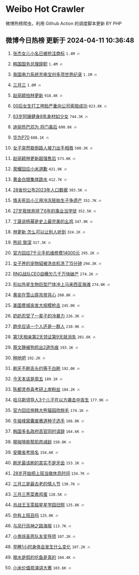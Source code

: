 # Weibo Hot Crawler 



微博热榜爬虫，利用 Github Action 的调度脚本更新 BY PHP 


## 微博今日热榜 更新于 2024-04-11 10:36:48 
1. [张杰女儿小名已被抢注商标](https://s.weibo.com/weibo?q=%23%E5%BC%A0%E6%9D%B0%E5%A5%B3%E5%84%BF%E5%B0%8F%E5%90%8D%E5%B7%B2%E8%A2%AB%E6%8A%A2%E6%B3%A8%E5%95%86%E6%A0%87%23&t=31&band_rank=1&Refer=top) `1.4M 🔥` 

1. [韩国国务总理辞职](https://s.weibo.com/weibo?q=%23%E9%9F%A9%E5%9B%BD%E5%9B%BD%E5%8A%A1%E6%80%BB%E7%90%86%E8%BE%9E%E8%81%8C%23&t=31&band_rank=2&Refer=top) `1.4M 🔥` 

1. [我国电力系统充电宝创多项世界纪录](https://s.weibo.com/weibo?q=%23%E6%88%91%E5%9B%BD%E7%94%B5%E5%8A%9B%E7%B3%BB%E7%BB%9F%E5%85%85%E7%94%B5%E5%AE%9D%E5%88%9B%E5%A4%9A%E9%A1%B9%E4%B8%96%E7%95%8C%E7%BA%AA%E5%BD%95%23&t=31&band_rank=3&Refer=top) `1.1M 🔥` 

1. [三月三](https://s.weibo.com/weibo?q=%E4%B8%89%E6%9C%88%E4%B8%89&t=31&band_rank=4&Refer=top) `1.0M 🔥` 

1. [赵丽颖拍林更新](https://s.weibo.com/weibo?q=%E8%B5%B5%E4%B8%BD%E9%A2%96%E6%8B%8D%E6%9E%97%E6%9B%B4%E6%96%B0&t=31&band_rank=5&Refer=top) `918.4K 🔥` 

1. [00后女生打工垮脸严重向公司索赔成功](https://s.weibo.com/weibo?q=%2300%E5%90%8E%E5%A5%B3%E7%94%9F%E6%89%93%E5%B7%A5%E5%9E%AE%E8%84%B8%E4%B8%A5%E9%87%8D%E5%90%91%E5%85%AC%E5%8F%B8%E7%B4%A2%E8%B5%94%E6%88%90%E5%8A%9F%23&t=31&band_rank=6&Refer=top) `823.8K 🔥` 

1. [63岁阿姨健身8年身材如少女](https://s.weibo.com/weibo?q=%2363%E5%B2%81%E9%98%BF%E5%A7%A8%E5%81%A5%E8%BA%AB8%E5%B9%B4%E8%BA%AB%E6%9D%90%E5%A6%82%E5%B0%91%E5%A5%B3%23&t=31&band_rank=7&Refer=top) `744.3K 🔥` 

1. [迪丽热巴邓为 将门毒后](https://s.weibo.com/weibo?q=%E8%BF%AA%E4%B8%BD%E7%83%AD%E5%B7%B4%E9%82%93%E4%B8%BA%20%E5%B0%86%E9%97%A8%E6%AF%92%E5%90%8E&t=31&band_rank=8&Refer=top) `690.6K 🔥` 

1. [华为P70](https://s.weibo.com/weibo?q=%E5%8D%8E%E4%B8%BAP70&t=31&band_rank=9&Refer=top) `608.1K 🔥` 

1. [女子突然栽倒路人接力出手相救](https://s.weibo.com/weibo?q=%23%E5%A5%B3%E5%AD%90%E7%AA%81%E7%84%B6%E6%A0%BD%E5%80%92%E8%B7%AF%E4%BA%BA%E6%8E%A5%E5%8A%9B%E5%87%BA%E6%89%8B%E7%9B%B8%E6%95%91%23&t=31&band_rank=10&Refer=top) `580.3K 🔥` 

1. [赵丽颖林更新超强售后](https://s.weibo.com/weibo?q=%E8%B5%B5%E4%B8%BD%E9%A2%96%E6%9E%97%E6%9B%B4%E6%96%B0%E8%B6%85%E5%BC%BA%E5%94%AE%E5%90%8E&t=31&band_rank=11&Refer=top) `573.0K 🔥` 

1. [荣耀回应小米道歉](https://s.weibo.com/weibo?q=%23%E8%8D%A3%E8%80%80%E5%9B%9E%E5%BA%94%E5%B0%8F%E7%B1%B3%E9%81%93%E6%AD%89%23&t=31&band_rank=12&Refer=top) `421.9K 🔥` 

1. [黄金白银集体跳水](https://s.weibo.com/weibo?q=%23%E9%BB%84%E9%87%91%E7%99%BD%E9%93%B6%E9%9B%86%E4%BD%93%E8%B7%B3%E6%B0%B4%23&t=31&band_rank=13&Refer=top) `412.7K 🔥` 

1. [28省份公布2023年人口数据](https://s.weibo.com/weibo?q=%2328%E7%9C%81%E4%BB%BD%E5%85%AC%E5%B8%832023%E5%B9%B4%E4%BA%BA%E5%8F%A3%E6%95%B0%E6%8D%AE%23&t=31&band_rank=14&Refer=top) `383.5K 🔥` 

1. [情夫死后小三用冷冻胚胎生子争遗产](https://s.weibo.com/weibo?q=%23%E6%83%85%E5%A4%AB%E6%AD%BB%E5%90%8E%E5%B0%8F%E4%B8%89%E7%94%A8%E5%86%B7%E5%86%BB%E8%83%9A%E8%83%8E%E7%94%9F%E5%AD%90%E4%BA%89%E9%81%97%E4%BA%A7%23&t=31&band_rank=15&Refer=top) `352.7K 🔥` 

1. [27岁我放弃拼了6年的事业当学徒](https://s.weibo.com/weibo?q=%2327%E5%B2%81%E6%88%91%E6%94%BE%E5%BC%83%E6%8B%BC%E4%BA%866%E5%B9%B4%E7%9A%84%E4%BA%8B%E4%B8%9A%E5%BD%93%E5%AD%A6%E5%BE%92%23&t=31&band_rank=16&Refer=top) `352.5K 🔥` 

1. [丁晟说杨幂是史上最完美的幺鸡](https://s.weibo.com/weibo?q=%23%E4%B8%81%E6%99%9F%E8%AF%B4%E6%9D%A8%E5%B9%82%E6%98%AF%E5%8F%B2%E4%B8%8A%E6%9C%80%E5%AE%8C%E7%BE%8E%E7%9A%84%E5%B9%BA%E9%B8%A1%23&t=31&band_rank=17&Refer=top) `347.9K 🔥` 

1. [林更新 怎么可以让别人听到](https://s.weibo.com/weibo?q=%E6%9E%97%E6%9B%B4%E6%96%B0%20%E6%80%8E%E4%B9%88%E5%8F%AF%E4%BB%A5%E8%AE%A9%E5%88%AB%E4%BA%BA%E5%90%AC%E5%88%B0&t=31&band_rank=18&Refer=top) `324.1K 🔥` 

1. [熊祁 黎深](https://s.weibo.com/weibo?q=%E7%86%8A%E7%A5%81%20%E9%BB%8E%E6%B7%B1&t=31&band_rank=19&Refer=top) `317.3K 🔥` 

1. [官方回应7千元手机维修费14000元](https://s.weibo.com/weibo?q=%23%E5%AE%98%E6%96%B9%E5%9B%9E%E5%BA%947%E5%8D%83%E5%85%83%E6%89%8B%E6%9C%BA%E7%BB%B4%E4%BF%AE%E8%B4%B914000%E5%85%83%23&t=31&band_rank=20&Refer=top) `295.2K 🔥` 

1. [女子养的宠物貂被洗衣机洗了15分钟](https://s.weibo.com/weibo?q=%23%E5%A5%B3%E5%AD%90%E5%85%BB%E7%9A%84%E5%AE%A0%E7%89%A9%E8%B2%82%E8%A2%AB%E6%B4%97%E8%A1%A3%E6%9C%BA%E6%B4%97%E4%BA%8615%E5%88%86%E9%92%9F%23&t=31&band_rank=21&Refer=top) `294.3K 🔥` 

1. [RNG战队CEO自曝欠几千万快破产](https://s.weibo.com/weibo?q=%23RNG%E6%88%98%E9%98%9FCEO%E8%87%AA%E6%9B%9D%E6%AC%A0%E5%87%A0%E5%8D%83%E4%B8%87%E5%BF%AB%E7%A0%B4%E4%BA%A7%23&t=31&band_rank=22&Refer=top) `274.2K 🔥` 

1. [形似外星生物巨型尸体冲上马来西亚海滩](https://s.weibo.com/weibo?q=%23%E5%BD%A2%E4%BC%BC%E5%A4%96%E6%98%9F%E7%94%9F%E7%89%A9%E5%B7%A8%E5%9E%8B%E5%B0%B8%E4%BD%93%E5%86%B2%E4%B8%8A%E9%A9%AC%E6%9D%A5%E8%A5%BF%E4%BA%9A%E6%B5%B7%E6%BB%A9%23&t=31&band_rank=23&Refer=top) `274.0K 🔥` 

1. [黄奕在雪山穿吊带背心](https://s.weibo.com/weibo?q=%23%E9%BB%84%E5%A5%95%E5%9C%A8%E9%9B%AA%E5%B1%B1%E7%A9%BF%E5%90%8A%E5%B8%A6%E8%83%8C%E5%BF%83%23&t=31&band_rank=24&Refer=top) `260.8K 🔥` 

1. [美国费城突发大规模枪击](https://s.weibo.com/weibo?q=%23%E7%BE%8E%E5%9B%BD%E8%B4%B9%E5%9F%8E%E7%AA%81%E5%8F%91%E5%A4%A7%E8%A7%84%E6%A8%A1%E6%9E%AA%E5%87%BB%23&t=31&band_rank=25&Refer=top) `245.0K 🔥` 

1. [奶奶忍受了一辈子的冷暴力](https://s.weibo.com/weibo?q=%23%E5%A5%B6%E5%A5%B6%E5%BF%8D%E5%8F%97%E4%BA%86%E4%B8%80%E8%BE%88%E5%AD%90%E7%9A%84%E5%86%B7%E6%9A%B4%E5%8A%9B%23&t=31&band_rank=26&Refer=top) `226.3K 🔥` 

1. [跑步应该一个人还是一群人](https://s.weibo.com/weibo?q=%23%E8%B7%91%E6%AD%A5%E5%BA%94%E8%AF%A5%E4%B8%80%E4%B8%AA%E4%BA%BA%E8%BF%98%E6%98%AF%E4%B8%80%E7%BE%A4%E4%BA%BA%23&t=31&band_rank=27&Refer=top) `210.9K 🔥` 

1. [第1天相亲第2天领证第9天就消失](https://s.weibo.com/weibo?q=%23%E7%AC%AC1%E5%A4%A9%E7%9B%B8%E4%BA%B2%E7%AC%AC2%E5%A4%A9%E9%A2%86%E8%AF%81%E7%AC%AC9%E5%A4%A9%E5%B0%B1%E6%B6%88%E5%A4%B1%23&t=31&band_rank=28&Refer=top) `201.6K 🔥` 

1. [蔡文静被狗抓出2道伤痕](https://s.weibo.com/weibo?q=%23%E8%94%A1%E6%96%87%E9%9D%99%E8%A2%AB%E7%8B%97%E6%8A%93%E5%87%BA2%E9%81%93%E4%BC%A4%E7%97%95%23&t=31&band_rank=29&Refer=top) `193.1K 🔥` 

1. [种地吧](https://s.weibo.com/weibo?q=%E7%A7%8D%E5%9C%B0%E5%90%A7&t=31&band_rank=30&Refer=top) `192.2K 🔥` 

1. [刷牙不刷舌头约等于白刷](https://s.weibo.com/weibo?q=%23%E5%88%B7%E7%89%99%E4%B8%8D%E5%88%B7%E8%88%8C%E5%A4%B4%E7%BA%A6%E7%AD%89%E4%BA%8E%E7%99%BD%E5%88%B7%23&t=31&band_rank=31&Refer=top) `192.0K 🔥` 

1. [今天本该是周五](https://s.weibo.com/weibo?q=%E4%BB%8A%E5%A4%A9%E6%9C%AC%E8%AF%A5%E6%98%AF%E5%91%A8%E4%BA%94&t=31&band_rank=32&Refer=top) `189.1K 🔥` 

1. [陈都灵恭喜考研上岸粉丝](https://s.weibo.com/weibo?q=%23%E9%99%88%E9%83%BD%E7%81%B5%E6%81%AD%E5%96%9C%E8%80%83%E7%A0%94%E4%B8%8A%E5%B2%B8%E7%B2%89%E4%B8%9D%23&t=31&band_rank=33&Refer=top) `184.2K 🔥` 

1. [哈马斯领导人3个儿子在以方袭击中丧生](https://s.weibo.com/weibo?q=%23%E5%93%88%E9%A9%AC%E6%96%AF%E9%A2%86%E5%AF%BC%E4%BA%BA3%E4%B8%AA%E5%84%BF%E5%AD%90%E5%9C%A8%E4%BB%A5%E6%96%B9%E8%A2%AD%E5%87%BB%E4%B8%AD%E4%B8%A7%E7%94%9F%23&t=31&band_rank=34&Refer=top) `177.9K 🔥` 

1. [官方回应旅韩大熊猫园欣脱毛](https://s.weibo.com/weibo?q=%23%E5%AE%98%E6%96%B9%E5%9B%9E%E5%BA%94%E6%97%85%E9%9F%A9%E5%A4%A7%E7%86%8A%E7%8C%AB%E5%9B%AD%E6%AC%A3%E8%84%B1%E6%AF%9B%23&t=31&band_rank=35&Refer=top) `174.1K 🔥` 

1. [牛骏峰窝囊废赛道种子选手](https://s.weibo.com/weibo?q=%E7%89%9B%E9%AA%8F%E5%B3%B0%E7%AA%9D%E5%9B%8A%E5%BA%9F%E8%B5%9B%E9%81%93%E7%A7%8D%E5%AD%90%E9%80%89%E6%89%8B&t=31&band_rank=36&Refer=top) `166.0K 🔥` 

1. [韩国多名政府高官同时请辞](https://s.weibo.com/weibo?q=%23%E9%9F%A9%E5%9B%BD%E5%A4%9A%E5%90%8D%E6%94%BF%E5%BA%9C%E9%AB%98%E5%AE%98%E5%90%8C%E6%97%B6%E8%AF%B7%E8%BE%9E%23&t=31&band_rank=37&Refer=top) `164.6K 🔥` 

1. [喝咖啡能帮肌肉减龄](https://s.weibo.com/weibo?q=%23%E5%96%9D%E5%92%96%E5%95%A1%E8%83%BD%E5%B8%AE%E8%82%8C%E8%82%89%E5%87%8F%E9%BE%84%23&t=31&band_rank=38&Refer=top) `158.0K 🔥` 

1. [安徽省考排名](https://s.weibo.com/weibo?q=%E5%AE%89%E5%BE%BD%E7%9C%81%E8%80%83%E6%8E%92%E5%90%8D&t=31&band_rank=39&Refer=top) `154.6K 🔥` 

1. [刷牙最该刷的其实不是牙齿](https://s.weibo.com/weibo?q=%23%E5%88%B7%E7%89%99%E6%9C%80%E8%AF%A5%E5%88%B7%E7%9A%84%E5%85%B6%E5%AE%9E%E4%B8%8D%E6%98%AF%E7%89%99%E9%BD%BF%23&t=31&band_rank=40&Refer=top) `153.1K 🔥` 

1. [28岁开始把上班当做休息时间](https://s.weibo.com/weibo?q=%2328%E5%B2%81%E5%BC%80%E5%A7%8B%E6%8A%8A%E4%B8%8A%E7%8F%AD%E5%BD%93%E5%81%9A%E4%BC%91%E6%81%AF%E6%97%B6%E9%97%B4%23&t=31&band_rank=41&Refer=top) `134.7K 🔥` 

1. [三月三是最古老的情人节](https://s.weibo.com/weibo?q=%23%E4%B8%89%E6%9C%88%E4%B8%89%E6%98%AF%E6%9C%80%E5%8F%A4%E8%80%81%E7%9A%84%E6%83%85%E4%BA%BA%E8%8A%82%23&t=31&band_rank=42&Refer=top) `130.7K 🔥` 

1. [三月三荠菜煮鸡蛋](https://s.weibo.com/weibo?q=%23%E4%B8%89%E6%9C%88%E4%B8%89%E8%8D%A0%E8%8F%9C%E7%85%AE%E9%B8%A1%E8%9B%8B%23&t=31&band_rank=43&Refer=top) `128.5K 🔥` 

1. [肖战王玉雯超星星学园旧照](https://s.weibo.com/weibo?q=%23%E8%82%96%E6%88%98%E7%8E%8B%E7%8E%89%E9%9B%AF%E8%B6%85%E6%98%9F%E6%98%9F%E5%AD%A6%E5%9B%AD%E6%97%A7%E7%85%A7%23&t=31&band_rank=44&Refer=top) `125.8K 🔥` 

1. [你有上班丑吗](https://s.weibo.com/weibo?q=%23%E4%BD%A0%E6%9C%89%E4%B8%8A%E7%8F%AD%E4%B8%91%E5%90%97%23&t=31&band_rank=45&Refer=top) `125.0K 🔥` 

1. [与凤行凤神之路海报](https://s.weibo.com/weibo?q=%23%E4%B8%8E%E5%87%A4%E8%A1%8C%E5%87%A4%E7%A5%9E%E4%B9%8B%E8%B7%AF%E6%B5%B7%E6%8A%A5%23&t=31&band_rank=46&Refer=top) `113.7K 🔥` 

1. [小鬼徐圣恩队友变导师](https://s.weibo.com/weibo?q=%23%E5%B0%8F%E9%AC%BC%E5%BE%90%E5%9C%A3%E6%81%A9%E9%98%9F%E5%8F%8B%E5%8F%98%E5%AF%BC%E5%B8%88%23&t=31&band_rank=47&Refer=top) `107.2K 🔥` 

1. [早睡1小时身体会发生什么变化](https://s.weibo.com/weibo?q=%23%E6%97%A9%E7%9D%A11%E5%B0%8F%E6%97%B6%E8%BA%AB%E4%BD%93%E4%BC%9A%E5%8F%91%E7%94%9F%E4%BB%80%E4%B9%88%E5%8F%98%E5%8C%96%23&t=31&band_rank=48&Refer=top) `107.2K 🔥` 

1. [喝水是假的吃鱼是真的](https://s.weibo.com/weibo?q=%23%E5%96%9D%E6%B0%B4%E6%98%AF%E5%81%87%E7%9A%84%E5%90%83%E9%B1%BC%E6%98%AF%E7%9C%9F%E7%9A%84%23&t=31&band_rank=49&Refer=top) `104.4K 🔥` 

1. [小米价值观演讲大赛](https://s.weibo.com/weibo?q=%23%E5%B0%8F%E7%B1%B3%E4%BB%B7%E5%80%BC%E8%A7%82%E6%BC%94%E8%AE%B2%E5%A4%A7%E8%B5%9B%23&t=31&band_rank=50&Refer=top) `103.6K 🔥` 


